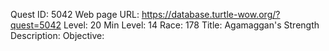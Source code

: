 Quest ID: 5042
Web page URL: https://database.turtle-wow.org/?quest=5042
Level: 20
Min Level: 14
Race: 178
Title: Agamaggan's Strength
Description: 
Objective: 
